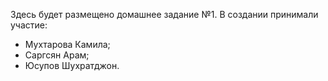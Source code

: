 Здесь будет размещено домашнее задание №1. В создании принимали участие:
- Мухтарова Камила;
- Саргсян Арам;
- Юсупов Шухратджон.
